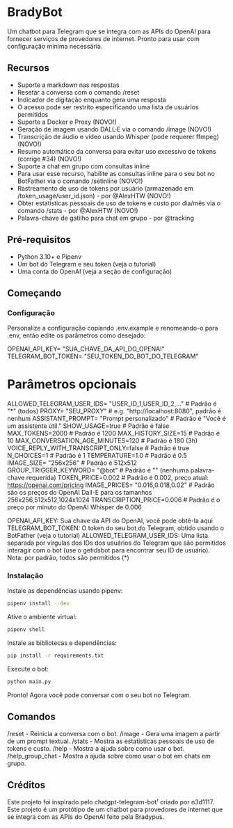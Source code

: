 # BradyBot

Um chatbot para Telegram que se integra com as APIs do OpenAI para fornecer serviços de provedores de internet. Pronto para usar com configuração mínima necessária.

## Recursos

- Suporte a markdown nas respostas
- Resetar a conversa com o comando /reset
- Indicador de digitação enquanto gera uma resposta
- O acesso pode ser restrito especificando uma lista de usuários permitidos
- Suporte a Docker e Proxy (NOVO!)
- Geração de imagem usando DALL·E via o comando /image (NOVO!)
- Transcrição de áudio e vídeo usando Whisper (pode requerer ffmpeg) (NOVO!)
- Resumo automático da conversa para evitar uso excessivo de tokens (corrige #34) (NOVO!)
- Suporte a chat em grupo com consultas inline
- Para usar esse recurso, habilite as consultas inline para o seu bot no BotFather via o comando /setinline (NOVO!)
- Rastreamento de uso de tokens por usuário (armazenado em /token_usage/user_id.json) - por @AlexHTW (NOVO!)
- Obter estatísticas pessoais de uso de tokens e custo por dia/mês via o comando /stats - por @AlexHTW (NOVO!)
- Palavra-chave de gatilho para chat em grupo - por @tracking

## Pré-requisitos

- Python 3.10+ e Pipenv
- Um bot do Telegram e seu token (veja o tutorial)
- Uma conta do OpenAI (veja a seção de configuração)

## Começando

### Configuração

Personalize a configuração copiando .env.example e renomeando-o para .env, então edite os parâmetros como desejado:

OPENAI_API_KEY= "SUA_CHAVE_DA_API_DO_OPENAI"
TELEGRAM_BOT_TOKEN= "SEU_TOKEN_DO_BOT_DO_TELEGRAM"
# Parâmetros opcionais
ALLOWED_TELEGRAM_USER_IDS= "USER_ID_1,USER_ID_2,..." # Padrão é "*" (todos)
PROXY= "SEU_PROXY" # e.g. "http://localhost:8080", padrão é nenhum
ASSISTANT_PROMPT= "Prompt personalizado" # Padrão é "Você é um assistente útil."
SHOW_USAGE=true # Padrão é false
MAX_TOKENS=2000 # Padrão é 1200
MAX_HISTORY_SIZE=15 # Padrão é 10
MAX_CONVERSATION_AGE_MINUTES=120 # Padrão é 180 (3h)
VOICE_REPLY_WITH_TRANSCRIPT_ONLY=false # Padrão é true
N_CHOICES=1 # Padrão é 1
TEMPERATURE=1.0 # Padrão é 0.5
IMAGE_SIZE= "256x256" # Padrão é 512x512
GROUP_TRIGGER_KEYWORD= "@bot" # Padrão é "" (nenhuma palavra-chave requerida)
TOKEN_PRICE=0.002 # Padrão é 0.002, preço atual: https://openai.com/pricing
IMAGE_PRICES= "0.016,0.018,0.02" # Padrão são os preços do OpenAI Dall-E para os tamanhos 256x256,512x512,1024x1024
TRANSCRIPTION_PRICE=0.006 # Padrão é o preço por minuto do OpenAI Whisper de 0.006

OPENAI_API_KEY: Sua chave da API do OpenAI, você pode obtê-la aqui
TELEGRAM_BOT_TOKEN: O token do seu bot do Telegram, obtido usando o BotFather (veja o tutorial)
ALLOWED_TELEGRAM_USER_IDS: Uma lista separada por vírgulas dos IDs dos usuários do Telegram que são permitidos interagir com o bot (use o getidsbot para encontrar seu ID de usuário). Nota: por padrão, todos são permitidos (*)

### Instalação

Instale as dependências usando pipenv:

```bash
pipenv install --dev
```

Ative o ambiente virtual:

```bash
pipenv shell
```
Instale as bibliotecas e dependências:

```bash
pip install -r requirements.txt
```

Execute o bot:

```bash
python main.py
```

Pronto! Agora você pode conversar com o seu bot no Telegram.

## Comandos

/reset - Reinicia a conversa com o bot.
/image - Gera uma imagem a partir de um prompt textual.
/stats - Mostra as estatísticas pessoais de uso de tokens e custo.
/help - Mostra a ajuda sobre como usar o bot.
/help_group_chat - Mostra a ajuda sobre como usar o bot em chats em grupo.

## Créditos

Este projeto foi inspirado pelo chatgpt-telegram-bot¹ criado por n3d1117.
Este projeto é um protótipo de um chatbot para provedores de internet que se integra com as APIs do OpenAI feito pela Bradypus.
